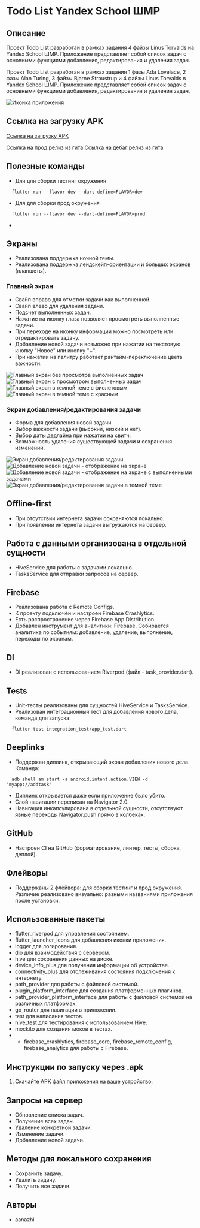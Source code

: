# Todo List Yandex School ШМР

## Описание
Проект Todo List разработан в рамках задания 4 файзы Linus Torvalds на Yandex School ШМР. Приложение представляет собой список задач с основными функциями добавления, редактирования и удаления задач.

Проект Todo List разработан в рамках задания 1 фазы Ada Lovelace, 2 фазы Alan Turing, 3 файзы Bjarne Stroustrup и 4 файзы Linus Torvalds в Yandex School ШМР. Приложение представляет собой список задач с основными функциями добавления, редактирования и удаления задач.


![Иконка приложения](images/app_icon.png)


## Ссылка на загрузку APK
[Ссылка на загрузку APK](https://drive.google.com/drive/folders/1hYPP6himZ4ATtqFptFuLJqauGp4bg3lD?usp=sharing)

[Ссылка на прод релиз из гита](https://github.com/aanazhi/todo_list_yandex/releases/tag/v1.0.1)
[Ссылка на дебаг релиз из гита](https://github.com/aanazhi/todo_list_yandex/releases/tag/v1.0.2)

## Полезные команды
- Для для сборки тестинг окружения
```  
  flutter run --flavor dev --dart-define=FLAVOR=dev
```

- Для для сборки прод окружения
```  
  flutter run --flavor dev --dart-define=FLAVOR=prod
```

- 
## Экраны
- Реализована поддержка ночной темы.
- Реализована поддержка лендскейп-ориентации и больших экранов (планшеты).

### Главный экран
- Свайп вправо для отметки задачи как выполненной.
- Свайп влево для удаления задачи.
- Подсчет выполненных задач.
- Нажатие на иконку глаза позволяет просмотреть выполненные задачи.
- При переходе на иконку информации можно посмотреть или отредактировать задачу.
- Добавление новой задачи возможно при нажатии на текстовую кнопку "Новое" или кнопку "+".
- При нажатии на палитру работает рантайм-переключение цвета важности.

![Главный экран без просмотра выполненных задач](images/image_5.png)
![Главный экран с просмотром выполненных задач](images/image_6.png)
![Главный экран в темной теме с фиолетовым](images/image_9.png)
![Главный экран в темной теме с красным](images/image_10.png)


### Экран добавления/редактирования задачи
- Форма для добавления новой задачи.
- Выбор важности задачи (высокий, низкий и нет).
- Выбор даты дедлайна при нажатии на свитч.
- Возможность удаления существующей задачи и сохранения изменений.

![Экран добавления/редактирования задачи](images/image_4.png)
![Добавление новой задачи - отображение на экране](images/image_8.png)
![Добавление новой задачи - отображение на экране с выполненными задачами](images/image_7.png)
![Экран добавления/редактирования задачи в темной теме](images/image_11.png)

## Offline-first
- При отсутствии интернета задачи сохраняются локально.
- При появлении интернета задачи выгружаются на сервер.

## Работа с данными организована в отдельной сущности
- HiveService для работы с задачами локально.
- TasksService для отправки запросов на сервер.

## Firebase
- Реализована работа с Remote Configs.
- К проекту подключён и настроен Firebase Crashlytics.
- Есть распространение через Firebase App Distribution.
- Добавлен инструмент для аналитики: Firebase. Собирается аналитика по событиям: добавление, удаление, выполнение, переходы по экранам.

## DI
- DI реализован с использованием Riverpod (файл - task_provider.dart).

## Tests
- Unit-тесты реализованы для сущностей HiveService и TasksService.
- Реализован интеграционный тест для добавления нового дела, команда для запуска: 
```  
  flutter test integration_test/app_test.dart
```  
## Deeplinks
- Поддержан диплинк, открывающий экран добавления нового дела. Команда:
```
  adb shell am start -a android.intent.action.VIEW -d "myapp://addtask"
```  
- Диплинк открывается даже если приложение было убито.
- Слой навигации переписан на Navigator 2.0.
- Навигация инкапсулирована в отдельной сущности, отсутствуют явные переходы Navigator.push прямо в колбеках.

## GitHub
- Настроен CI на GitHub (форматирование, линтер, тесты, сборка, деплой).

## Флейворы
- Поддержаны 2 флейвора: для сборки тестинг и прод окружения. Различие реализовано визуально: разными названиями приложения после установки.


## Использованные пакеты
- flutter_riverpod для управления состоянием.
- flutter_launcher_icons для добавления иконки приложения.
- logger для логирования.
- dio для взаимодействия с сервером.
- hive для сохранения данных на диске.
- device_info_plus для получения информации об устройстве.
- connectivity_plus для отслеживания состояния подключения к интернету.
- path_provider для работы с файловой системой.
- plugin_platform_interface для создания платформенных плагинов.
- path_provider_platform_interface для работы с файловой системой на различных платформах.
- go_router для навигации в приложении.
- test для написания тестов.
- hive_test для тестирования с использованием Hive.
- mockito для создания моков в тестах.
- - firebase_crashlytics, firebase_core, firebase_remote_config, firebase_analytics для работы с Firebase.

## Инструкции по запуску через .apk
1. Скачайте APK файл приложения на ваше устройство.

## Запросы на сервер
- Обновление списка задач.
- Получение всех задач.
- Удаление конкретной задачи.
- Изменение задачи.
- Добавление новой задачи.

## Методы для локального сохранения
- Сохранить задачу.
- Удалить задачу.
- Получить все задачи.

## Авторы
- aanazhi
